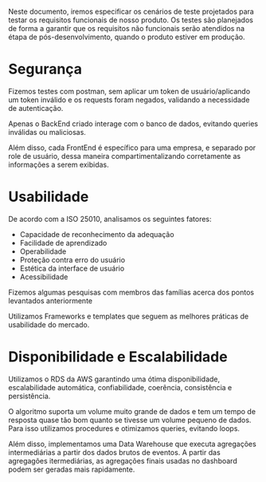 Neste documento, iremos especificar os cenários de teste projetados para testar os requisitos funcionais de nosso produto. Os testes são planejados de forma a garantir que os requisitos não funcionais serão atendidos na étapa de pós-desenvolvimento, quando o produto estiver em produção.

# Segurança 

Fizemos testes com postman, sem aplicar um token de usuário/aplicando um token inválido e os requests foram negados, validando a necessidade de autenticação.

Apenas o BackEnd criado interage com o banco de dados, evitando queries inválidas ou maliciosas.

Além disso, cada FrontEnd é específico para uma empresa, e separado por role de usuário, dessa maneira compartimentalizando corretamente as informações a serem exibidas.

# Usabilidade

De acordo com a ISO 25010, analisamos os seguintes fatores:
- Capacidade de reconhecimento da adequação
- Facilidade de aprendizado
- Operabilidade
- Proteção contra erro do usuário
- Estética da interface de usuário
- Acessibilidade

Fizemos algumas pesquisas com membros das famílias acerca dos pontos levantados anteriormente

Utilizamos Frameworks e templates que seguem as melhores práticas de usabilidade do mercado.

# Disponibilidade e Escalabilidade

Utilizamos o RDS da AWS garantindo uma ótima disponibilidade, escalabilidade automática, confiabilidade, coerência, consistência e persistência.

O algoritmo suporta um volume muito grande de dados e tem um tempo de resposta quase tão bom quanto se tivesse um volume pequeno de dados. Para isso utilizamos procedures e otimizamos queries, evitando loops.

Além disso, implementamos uma Data Warehouse que executa agregações intermediárias a partir dos dados brutos de eventos. A partir das agregagões itermediárias, as agregações finais usadas no dashboard podem ser geradas mais rapidamente.